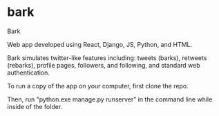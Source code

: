 # bark
Bark

Web app developed using React, Django, JS, Python, and HTML. 

Bark simulates twitter-like features including: tweets (barks), retweets (rebarks), profile pages, followers, and following, and standard web authentication.

To run a copy of the app on your computer, first clone the repo.

Then, run "python.exe manage.py runserver" in the command line while inside of the folder.

